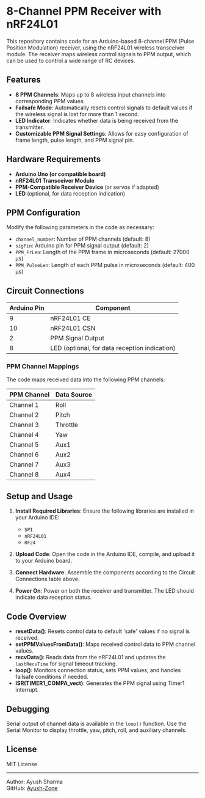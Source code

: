
# 8-Channel PPM Receiver with nRF24L01

This repository contains code for an Arduino-based 8-channel PPM (Pulse Position Modulation) receiver, using the nRF24L01 wireless transceiver module. The receiver maps wireless control signals to PPM output, which can be used to control a wide range of RC devices.

## Features

- **8 PPM Channels**: Maps up to 8 wireless input channels into corresponding PPM values.
- **Failsafe Mode**: Automatically resets control signals to default values if the wireless signal is lost for more than 1 second.
- **LED Indicator**: Indicates whether data is being received from the transmitter.
- **Customizable PPM Signal Settings**: Allows for easy configuration of frame length, pulse length, and PPM signal pin.

## Hardware Requirements

- **Arduino Uno (or compatible board)**
- **nRF24L01 Transceiver Module**
- **PPM-Compatible Receiver Device** (or servos if adapted)
- **LED** (optional, for data reception indication)

## PPM Configuration

Modify the following parameters in the code as necessary:
- `channel_number`: Number of PPM channels (default: 8)
- `sigPin`: Arduino pin for PPM signal output (default: 2)
- `PPM_FrLen`: Length of the PPM frame in microseconds (default: 27000 µs)
- `PPM_PulseLen`: Length of each PPM pulse in microseconds (default: 400 µs)

## Circuit Connections

| Arduino Pin | Component                |
|-------------|--------------------------|
| 9           | nRF24L01 CE              |
| 10          | nRF24L01 CSN             |
| 2           | PPM Signal Output        |
| 8           | LED (optional, for data reception indication) |

### PPM Channel Mappings

The code maps received data into the following PPM channels:

| PPM Channel | Data Source |
|-------------|-------------|
| Channel 1   | Roll        |
| Channel 2   | Pitch       |
| Channel 3   | Throttle    |
| Channel 4   | Yaw         |
| Channel 5   | Aux1        |
| Channel 6   | Aux2        |
| Channel 7   | Aux3        |
| Channel 8   | Aux4        |

## Setup and Usage

1. **Install Required Libraries**: Ensure the following libraries are installed in your Arduino IDE:
   - `SPI`
   - `nRF24L01`
   - `RF24`

2. **Upload Code**: Open the code in the Arduino IDE, compile, and upload it to your Arduino board.

3. **Connect Hardware**: Assemble the components according to the Circuit Connections table above.

4. **Power On**: Power on both the receiver and transmitter. The LED should indicate data reception status.

## Code Overview

- **resetData()**: Resets control data to default 'safe' values if no signal is received.
- **setPPMValuesFromData()**: Maps received control data to PPM channel values.
- **recvData()**: Reads data from the nRF24L01 and updates the `lastRecvTime` for signal timeout tracking.
- **loop()**: Monitors connection status, sets PPM values, and handles failsafe conditions if needed.
- **ISR(TIMER1_COMPA_vect)**: Generates the PPM signal using Timer1 interrupt.

## Debugging

Serial output of channel data is available in the `loop()` function. Use the Serial Monitor to display throttle, yaw, pitch, roll, and auxiliary channels.

## License

MIT License

---

Author: Ayush Sharma  
GitHub: [Ayush-Zone](https://github.com/Ayush-Zone)
